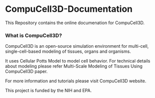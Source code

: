 # CompuCell3D-Documentation

This Repository contains the online documenation for CompuCell3D. 

### What is CompuCell3D?

CompuCell3D is an open-source simulation environment for multi-cell, single-cell-based modeling of tissues, organs and organisms. 

It uses Cellular Potts Model to model cell behavior. For technical details about modeling please refer Multi-Scale Modeling of Tissues Using CompuCell3D paper.

For more information and tutorials please visit CompuCell3D website.

This project is funded by the NIH and EPA.
